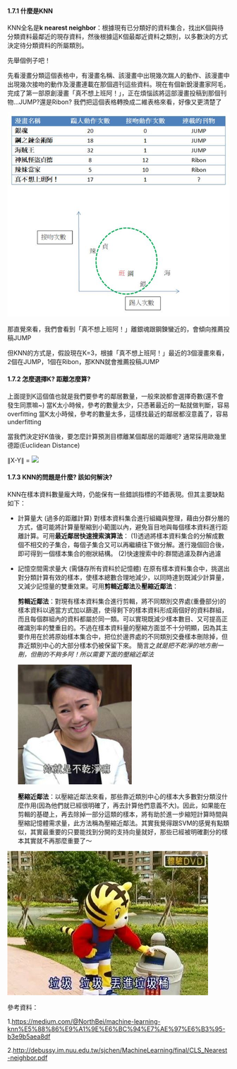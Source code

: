 #### 1.7.1 什麼是KNN

KNN全名是**k nearest neighbor**：根據現有已分類好的資料集合，找出K個與待分類資料最鄰近的現存資料，然後根據這K個最鄰近資料之類別，以多數決的方式決定待分類資料的所屬類別。

先舉個例子吧！

先看漫畫分類這個表格中，有漫畫名稱、該漫畫中出現幾次踹人的動作、該漫畫中出現幾次接吻的動作及漫畫連載在那個週刊這些資料。現在有個新銳漫畫家阿毛，完成了第一部原創漫畫「真不想上班阿！」，正在煩惱該將這部漫畫投稿到那個刊物...JUMP?還是Ribon?
我們把這個表格轉換成二維表格來看，好像又更清楚了

![](https://github.com/Evabc/DataMining_MachineLearning/blob/master/1_Classification/1.7_K%E6%9C%80%E8%BF%91%E9%84%B0%E5%B1%85%E5%88%86%E9%A1%9E_KNN/image/1.JPG "1")

那直覺來看，我們會看到「真不想上班阿！」離銀魂跟鋼鍊蠻近的，會傾向推薦投稿JUMP

但KNN的方式是，假設現在K=3，根據「真不想上班阿！」最近的3個漫畫來看，2個在JUMP，1個在Ribon，那KNN就會推薦投稿JUMP

#### 1.7.2 怎麼選擇K? 距離怎麼算?

上面提到K這個值也就是我們要參考的鄰居數量，一般來說都會選擇奇數(還不會發生同票嘛~)
當K太小時候，參考的數量太少，只憑著最近的一點就做判斷，容易overfitting
當K太小時候，參考的數量太多，這樣找最近的鄰居都沒意義了，容易underfitting

當我們決定好K值後，要怎麼計算預測目標離某個鄰居的距離呢?
通常採用歐幾里德距(Euclidean Distance)

∥X-Y∥ = <img src="http://chart.googleapis.com/chart?cht=tx&chl= \sqrt{(x_1-y_1)^2+(x_2-y_2)^2\ldots+(x_n-y_n)^2}" style="border:none;">

#### 1.7.3 KNN的問題是什麼? 該如何解決?

KNN在樣本資料數量龐大時，仍能保有一些錯誤指標的不錯表現。但其主要缺點如下：
* 計算量大 (過多的距離計算)
對樣本資料集合進行組織與整理，藉由分群分層的方式，儘可能將計算量壓縮到小範圍以內，避免盲目地與每個樣本資料進行距離計算。可用**最近鄰居快速搜索演算法**：
(1)透過將樣本資料集合的分解成數個不相交的子集合，每個子集合又可以再繼續往下做分解。進行幾個回合後，即可得到一個樣本集合的樹狀結構。
(2)快速搜索中的:群間過濾及群內過濾

* 記憶空間需求量大 (需儲存所有資料於記憶體)
在原有樣本資料集合中，挑選出對分類計算有效的樣本，使樣本總數合理地減少，以同時達到既減少計算量，又減少記憶量的雙重效果。可用**剪輯近鄰法**及**壓縮近鄰法**：

    **剪輯近鄰法**：對現有樣本資料集合進行剪輯，將不同類別交界處(重疊部分)的樣本資料以適當方式加以篩選，使得剩下的樣本資料形成兩個好的資料群組，而且每個群組內的資料都屬於同一類。可以實現既減少樣本數目、又可提高正確識別率的雙重目的。不過在樣本資料量的壓縮方面並不十分明顯，因為其主要作用在於將原始樣本集合中，把位於邊界處的不同類別交疊樣本刪除掉，但靠近類別中心的大部分樣本仍被保留下來。
    簡言之*就是把不乾淨的地方刪一刪，但刪的不夠多阿！所以需要下面的壓縮近鄰法*
    
    ![](https://github.com/Evabc/DataMining_MachineLearning/blob/master/1_Classification/1.7_K%E6%9C%80%E8%BF%91%E9%84%B0%E5%B1%85%E5%88%86%E9%A1%9E_KNN/image/3.JPG "3")

    **壓縮近鄰法**：以壓縮近鄰法來看，那些靠近類別中心的樣本大多數對分類沒什麼作用(因為他們就已經很明確了，再去計算他們意義不大)。因此，如果能在剪輯的基礎上，再去除掉一部分這類的樣本，將有助於進一步縮短計算時間與壓縮記憶體需求量，此方法稱為壓縮近鄰法。其實我覺得跟SVM的感覺有點類似，其實最重要的只要能找到分開的支持向量就好，那些已經被明確劃分的樣本其實就不再那麼重要了～

![](https://github.com/Evabc/DataMining_MachineLearning/blob/master/1_Classification/1.7_K%E6%9C%80%E8%BF%91%E9%84%B0%E5%B1%85%E5%88%86%E9%A1%9E_KNN/image/2.JPG "2")

參考資料：

1.https://medium.com/@NorthBei/machine-learning-knn%E5%88%86%E9%A1%9E%E6%BC%94%E7%AE%97%E6%B3%95-b3e9b5aea8df

2.http://debussy.im.nuu.edu.tw/sjchen/MachineLearning/final/CLS_Nearest-neighbor.pdf
